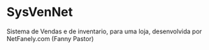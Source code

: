 # SysVenNet
Sistema de Vendas e de inventario, para uma loja, desenvolvida por NetFanely.com (Fanny Pastor)
